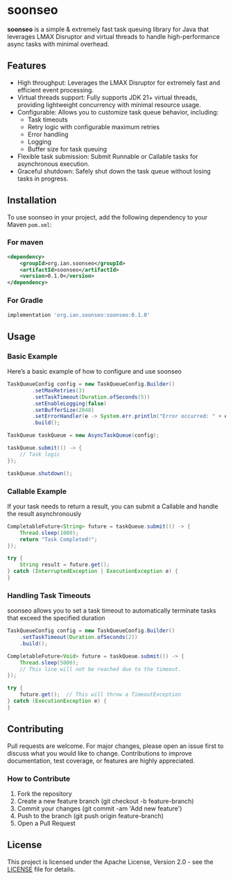 # soonseo
**soonseo** is a simple & extremely fast task queuing library for Java that leverages LMAX Disruptor and virtual threads to handle high-performance async tasks with minimal overhead.

## Features
- High throughput: Leverages the LMAX Disruptor for extremely fast and efficient event processing.
- Virtual threads support: Fully supports JDK 21+ virtual threads, providing lightweight concurrency with minimal resource usage.
- Configurable: Allows you to customize task queue behavior, including:
  - Task timeouts
  - Retry logic with configurable maximum retries
  - Error handling
  - Logging
  - Buffer size for task queuing
- Flexible task submission: Submit Runnable or Callable tasks for asynchronous execution.
- Graceful shutdown: Safely shut down the task queue without losing tasks in progress.
 

## Installation

To use soonseo in your project, add the following dependency to your Maven `pom.xml`:

### For maven
```xml
<dependency>
    <groupId>org.ian.soonseo</groupId>
    <artifactId>soonseo</artifactId>
    <version>0.1.0</version>
</dependency>
```

### For Gradle
```groovy
implementation 'org.ian.soonseo:soonseo:0.1.0'
```

## Usage

### Basic Example

Here’s a basic example of how to configure and use soonseo

```java
TaskQueueConfig config = new TaskQueueConfig.Builder()
        .setMaxRetries(3)
        .setTaskTimeout(Duration.ofSeconds(5))
        .setEnableLogging(false)
        .setBufferSize(2048)
        .setErrorHandler(e -> System.err.println("Error occurred: " + e.getMessage())) // Custom error handler
        .build();

TaskQueue taskQueue = new AsyncTaskQueue(config);

taskQueue.submit(() -> {
    // Task logic
});

taskQueue.shutdown();
```

### Callable Example

If your task needs to return a result, you can submit a Callable and handle the result asynchronously
```java
CompletableFuture<String> future = taskQueue.submit(() -> {
    Thread.sleep(1000);
    return "Task Completed!";
});

try {
    String result = future.get();
} catch (InterruptedException | ExecutionException e) {
}
```

### Handling Task Timeouts

soonseo allows you to set a task timeout to automatically terminate tasks that exceed the specified duration
```java
TaskQueueConfig config = new TaskQueueConfig.Builder()
    .setTaskTimeout(Duration.ofSeconds(2))
    .build();

CompletableFuture<Void> future = taskQueue.submit(() -> {
    Thread.sleep(5000);
    // This line will not be reached due to the timeout.
});

try {
    future.get();  // This will throw a TimeoutException
} catch (ExecutionException e) {
}
```


## Contributing

Pull requests are welcome. For major changes, please open an issue first to discuss what you would like to change. Contributions to improve documentation, test coverage, or features are highly appreciated.

### How to Contribute

1. Fork the repository
2. Create a new feature branch (git checkout -b feature-branch)
3. Commit your changes (git commit -am 'Add new feature')
4. Push to the branch (git push origin feature-branch)
5. Open a Pull Request

## License

This project is licensed under the Apache License, Version 2.0 - see the [LICENSE](LICENSE) file for details.
